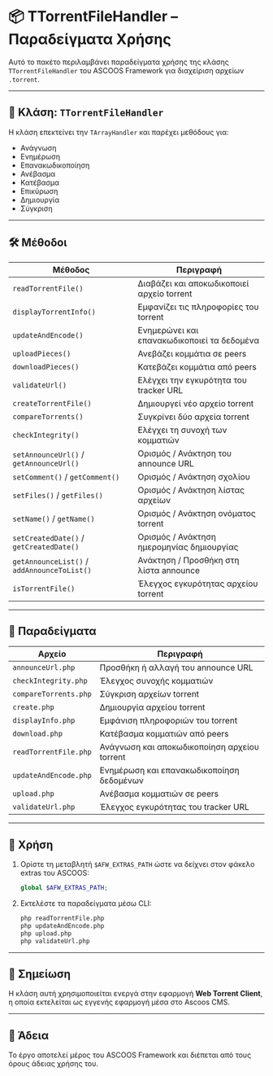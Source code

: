 # 📦 TTorrentFileHandler – Παραδείγματα Χρήσης

Αυτό το πακέτο περιλαμβάνει παραδείγματα χρήσης της κλάσης `TTorrentFileHandler` του ASCOOS Framework για διαχείριση αρχείων `.torrent`.

---

## 🧩 Κλάση: `TTorrentFileHandler`

Η κλάση επεκτείνει την `TArrayHandler` και παρέχει μεθόδους για:

- Ανάγνωση
- Ενημέρωση
- Επανακωδικοποίηση
- Ανέβασμα
- Κατέβασμα
- Επικύρωση
- Δημιουργία
- Σύγκριση

---

## 🛠️ Μέθοδοι

| Μέθοδος | Περιγραφή |
|--------|-----------|
| `readTorrentFile()` | Διαβάζει και αποκωδικοποιεί αρχείο torrent |
| `displayTorrentInfo()` | Εμφανίζει τις πληροφορίες του torrent |
| `updateAndEncode()` | Ενημερώνει και επανακωδικοποιεί τα δεδομένα |
| `uploadPieces()` | Ανεβάζει κομμάτια σε peers |
| `downloadPieces()` | Κατεβάζει κομμάτια από peers |
| `validateUrl()` | Ελέγχει την εγκυρότητα του tracker URL |
| `createTorrentFile()` | Δημιουργεί νέο αρχείο torrent |
| `compareTorrents()` | Συγκρίνει δύο αρχεία torrent |
| `checkIntegrity()` | Ελέγχει τη συνοχή των κομματιών |
| `setAnnounceUrl()` / `getAnnounceUrl()` | Ορισμός / Ανάκτηση του announce URL |
| `setComment()` / `getComment()` | Ορισμός / Ανάκτηση σχολίου |
| `setFiles()` / `getFiles()` | Ορισμός / Ανάκτηση λίστας αρχείων |
| `setName()` / `getName()` | Ορισμός / Ανάκτηση ονόματος torrent |
| `setCreatedDate()` / `getCreatedDate()` | Ορισμός / Ανάκτηση ημερομηνίας δημιουργίας |
| `getAnnounceList()` / `addAnnounceToList()` | Ανάκτηση / Προσθήκη στη λίστα announce |
| `isTorrentFile()` | Έλεγχος εγκυρότητας αρχείου torrent |

---

## 📂 Παραδείγματα

| Αρχείο | Περιγραφή |
|--------|-----------|
| `announceUrl.php` | Προσθήκη ή αλλαγή του announce URL |
| `checkIntegrity.php` | Έλεγχος συνοχής κομματιών |
| `compareTorrents.php` | Σύγκριση αρχείων torrent |
| `create.php` | Δημιουργία αρχείου torrent |
| `displayInfo.php` | Εμφάνιση πληροφοριών του torrent |
| `download.php` | Κατέβασμα κομματιών από peers |
| `readTorrentFile.php` | Ανάγνωση και αποκωδικοποίηση αρχείου torrent |
| `updateAndEncode.php` | Ενημέρωση και επανακωδικοποίηση δεδομένων |
| `upload.php` | Ανέβασμα κομματιών σε peers |
| `validateUrl.php` | Έλεγχος εγκυρότητας του tracker URL |

---

## 🚀 Χρήση

1. Ορίστε τη μεταβλητή `$AFW_EXTRAS_PATH` ώστε να δείχνει στον φάκελο extras του ASCOOS:

   ```php
   global $AFW_EXTRAS_PATH;
   ```

2. Εκτελέστε τα παραδείγματα μέσω CLI:

   ```bash
   php readTorrentFile.php
   php updateAndEncode.php
   php upload.php
   php validateUrl.php
   ```

---

## 📌 Σημείωση

Η κλάση αυτή χρησιμοποιείται ενεργά στην εφαρμογή **Web Torrent Client**, η οποία εκτελείται ως εγγενής εφαρμογή μέσα στο Ascoos CMS.

---

## 📄 Άδεια

Το έργο αποτελεί μέρος του ASCOOS Framework και διέπεται από τους όρους άδειας χρήσης του.

